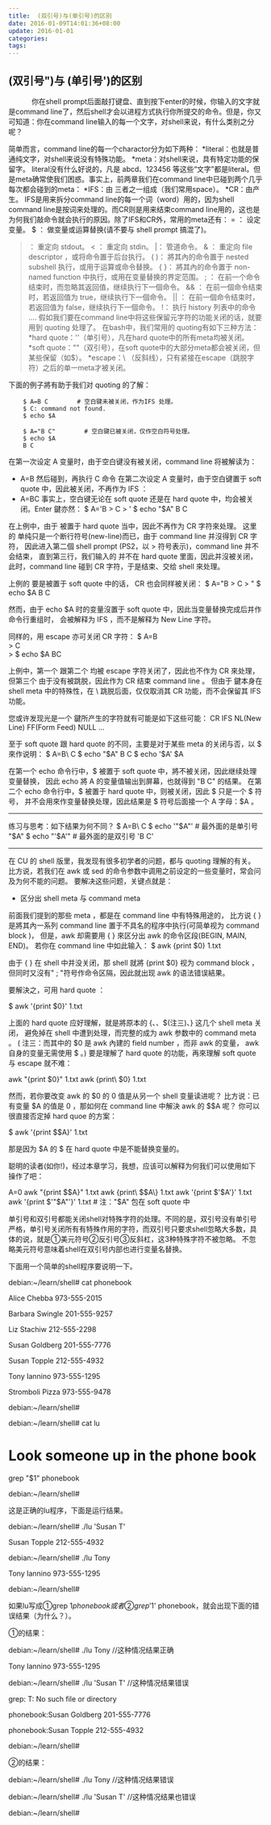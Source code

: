```yaml
---
title:  (双引号)与(单引号)的区别
date: 2016-01-09T14:01:36+08:00
update: 2016-01-01
categories:
tags:
---
```

## (双引号")与 (单引号')的区别

　
　　你在shell prompt后面敲打键盘、直到按下enter的时候，你输入的文字就是command line了，然后shell才会以进程方式执行你所提交的命令。但是，你又可知道：你在command line输入的每一个文字，对shell来说，有什么类别之分呢？

简单而言，command line的每一个charactor分为如下两种：
   *literal：也就是普通纯文字，对shell来说没有特殊功能。
   *meta：对shell来说，具有特定功能的保留字。
literal没有什么好说的，凡是 abcd、123456 等这些“文字”都是literal。但是meta确常使我们困惑。事实上，前两章我们在command line中已碰到两个几乎每次都会碰到的meta：
    *IFS：由<space> <tab> <enter>三者之一组成（我们常用space）。
    *CR：由<enter>产生。
IFS是用来拆分command line的每一个词（word）用的，因为shell command line是按词来处理的。而CR则是用来结束command line用的，这也是为何我们敲<enter>命令就会执行的原因。除了IFS和CR外，常用的meta还有：
= ：  设定变量。
$ ：  做变量或运算替换(请不要与 shell prompt 搞混了)。
> ：  重定向 stdout。
> < ：  重定向 stdin。
> |：   管道命令。
> & ：  重定向 file descriptor ，或将命令置于后台执行。
> ( )： 將其內的命令置于 nested subshell 执行，或用于运算或命令替换。
> { }： 將其內的命令置于 non-named function 中执行，或用在变量替换的界定范围。
> ; ：  在前一个命令结束时，而忽略其返回值，继续执行下一個命令。
> && ： 在前一個命令结束时，若返回值为 true，继续执行下一個命令。
> || ： 在前一個命令结束时，若返回值为 false，继续执行下一個命令。
> !：   执行 history 列表中的命令
> ....
> 假如我们要在command line中将这些保留元字符的功能关闭的话，就要用到 quoting 处理了。
> 在bash中，我们常用的 quoting有如下三种方法：
    *hard quote：''（单引号），凡在hard quote中的所有meta均被关闭。
    *soft quote：""（双引号），在soft quote中的大部分meta都会被关闭，但某些保留（如$）。
    *escape：\ （反斜线），只有紧接在escape（跳脱字符）之后的单一meta才被关闭。

下面的例子將有助于我们对 quoting 的了解：

        $ A=B C        # 空白键未被关闭，作为IFS 处理。
        $ C: command not found.
        $ echo $A
    
        $ A="B C"        # 空白键已被关闭，仅作空白符号处理。
        $ echo $A
        B C

在第一次设定 A 变量时，由于空白键没有被关闭，command line 将被解读为：
* A=B 然后碰到<IFS>，再执行 C 命令
  在第二次设定 A 变量时，由于空白键置于 soft quote 中，因此被关闭，不再作为 IFS ：
* A=B<space>C
  事实上，空白键无论在 soft quote 还是在 hard quote 中，均会被关闭。Enter 鍵亦然：
        $ A='B
        > C
        > '
        $ echo "$A"
        B
        C

在上例中，由于 <enter> 被置于 hard quote 当中，因此不再作为 CR 字符來处理。
这里的 <enter> 单纯只是一个断行符号(new-line)而已，由于 command line 并沒得到 CR 字符，
因此进入第二個 shell prompt (PS2，以 > 符号表示)，command line 并不会结束，
直到第三行，我们输入的 <enter> 并不在  hard quote 里面，因此并沒被关闭，
此时，command line 碰到 CR 字符，于是结束、交给 shell 來处理。

上例的 <enter> 要是被置于 soft quote 中的话， CR 也会同样被关闭：
        $ A="B
        > C
        > "
        $ echo $A
        B C

然而，由于 echo $A 时的变量沒置于 soft quote 中，因此当变量替换完成后并作命令行重组时，<enter> 会被解释为 IFS ，而不是解释为 New Line 字符。

同样的，用 escape 亦可关闭 CR 字符：
        $ A=B\
        > C\
        >
        $ echo $A
        BC

上例中，第一个 <enter> 跟第二个 <enter> 均被 escape 字符关闭了，因此也不作为 CR 來处理，
但第三个 <enter> 由于没有被跳脱，因此作为 CR 结束 command line 。
但由于 <enter> 鍵本身在 shell meta 中的特殊性，在 \ 跳脱后面，仅仅取消其 CR 功能，而不会保留其 IFS 功能。

您或许发现光是一个 <enter> 鍵所产生的字符就有可能是如下这些可能：
CR
IFS
NL(New Line)
FF(Form Feed)
NULL
...


至于 soft quote 跟 hard quote 的不同，主要是对于某些 meta 的关闭与否，以 $ 來作说明：
        $ A=B\ C
        $ echo "$A"
        B C
        $ echo '$A'
        $A

在第一个 echo 命令行中，$ 被置于 soft quote 中，將不被关闭，因此继续处理变量替换，
因此 echo 將 A 的变量值输出到屏幕，也就得到  "B C" 的结果。
在第二个 echo 命令行中，$ 被置于 hard quote 中，则被关闭，因此 $ 只是一个 $ 符号，
并不会用來作变量替换处理，因此结果是 $ 符号后面接一个 A 字母：$A 。

--------------------------------------
练习与思考：如下结果为何不同？
        $ A=B\ C
        $ echo '"$A"'        # 最外面的是单引号
        "$A"
        $ echo "'$A'"        # 最外面的是双引号
        'B C'

--------------------------------------

在 CU 的 shell 版里，我发现有很多初学者的问题，都与 quoting 理解的有关。
比方说，若我们在 awk 或 sed 的命令参数中调用之前设定的一些变量时，常会问及为何不能的问题。
要解决这些问题，关键点就是：
* 区分出 shell meta 与 command meta

前面我们提到的那些 meta ，都是在 command line 中有特殊用途的，
比方说 { } 是將其內一系列 command line 置于不具名的程序中执行(可简单视为 command block )，
但是，awk 却需要用 { } 來区分出 awk 的命令区段(BEGIN, MAIN, END)。
若你在 command line 中如此输入：
$ awk {print $0} 1.txt

由于  { } 在 shell 中并没关闭，那 shell 就將 {print $0} 视为 command block ，
但同时又沒有" ; "符号作命令区隔，因此就出现 awk 的语法错误結果。

要解決之，可用 hard quote ：

$ awk '{print $0}' 1.txt

上面的 hard quote 应好理解，就是將原本的 {、<space>、$(注三)、} 这几个 shell meta 关闭，
避免掉在 shell 中遭到处理，而完整的成为 awk 参数中的 command meta 。
( 注三：而其中的 $0 是 awk 內建的 field number ，而非  awk 的变量，
awk 自身的变量无需使用 $ 。)
要是理解了 hard quote 的功能，再來理解 soft quote 与 escape 就不难：

awk "{print \$0}" 1.txt
awk \{print\ \$0\} 1.txt

然而，若你要改变 awk 的 $0 的 0 值是从另一个 shell 变量读进呢？
比方说：已有变量 $A 的值是 0 ，那如何在 command line 中解決 awk 的 $$A 呢？
你可以很直接否定掉 hard quoe 的方案：

$ awk '{print $$A}' 1.txt

那是因为 $A 的 $ 在 hard quote 中是不能替换变量的。

聪明的读者(如你!)，经过本章学习，我想，应该可以解释为何我们可以使用如下操作了吧：

A=0
awk "{print \$$A}" 1.txt
awk \{print\ \$$A\} 1.txt
awk '{print $'$A'}' 1.txt
awk '{print $'"$A"'}' 1.txt     # 注："$A" 包在 soft quote 中


单引号和双引号都能关闭shell对特殊字符的处理。不同的是，双引号没有单引号严格，单引号关闭所有有特殊作用的字符，而双引号只要求shell忽略大多数，具体的说，就是①美元符号②反引号③反斜杠，这3种特殊字符不被忽略。 不忽略美元符号意味着shell在双引号内部也进行变量名替换。

下面用一个简单的shell程序要说明一下。

debian:~/learn/shell# cat phonebook

Alice Chebba 973-555-2015

Barbara Swingle 201-555-9257

Liz Stachiw 212-555-2298

Susan Goldberg 201-555-7776

Susan Topple 212-555-4932

Tony Iannino 973-555-1295

Stromboli Pizza 973-555-9478

debian:~/learn/shell#

debian:~/learn/shell# cat lu

# Look someone up in the phone book

grep "$1" phonebook

debian:~/learn/shell#

这是正确的lu程序，下面是运行结果。

debian:~/learn/shell# ./lu 'Susan T'

Susan Topple 212-555-4932

debian:~/learn/shell# ./lu Tony

Tony Iannino 973-555-1295

debian:~/learn/shell#

如果lu写成①grep $1 phonebook或者②grep '$1' phonebook，就会出现下面的错误结果（为什么？）。

①的结果：

debian:~/learn/shell# ./lu Tony //这种情况结果正确

Tony Iannino 973-555-1295

debian:~/learn/shell# ./lu 'Susan T' //这种情况结果错误

grep: T: No such file or directory

phonebook:Susan Goldberg 201-555-7776

phonebook:Susan Topple 212-555-4932

debian:~/learn/shell#

②的结果：

debian:~/learn/shell# ./lu Tony //这种情况结果错误

debian:~/learn/shell# ./lu 'Susan T' //这种情况结果也错误

debian:~/learn/shell#
